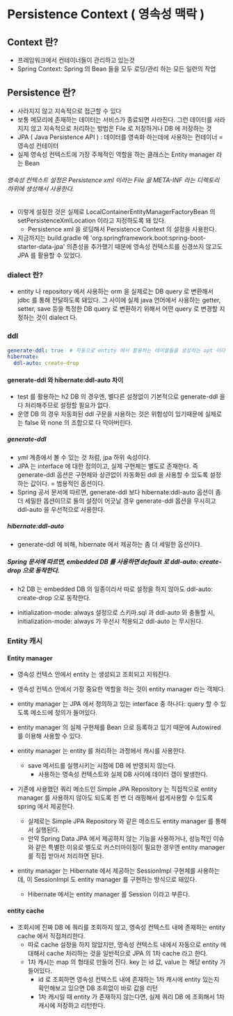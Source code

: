 # Persistence Context ( 영속성 맥락 )
## Context 란?
- 프레임워크에서 컨테이너들이 관리하고 있는것
- Spring Context: Spring 의 Bean 들을 모두 로딩/관리 하는 모든 일련의 작업

## Persistence 란?
- 사라지지 않고 지속적으로 접근할 수 있다
- 보통 메모리에 존재하는 데이터는 서비스가 종료되면 사라진다. 그런 데이터를 사라지지 않고 지속적으로 처리하는 방법은 File 로 저장하거나 DB 에 저장하는 것
- JPA ( Java Persistence API ) : 데이터를 영속화 하는데에 사용하는 컨테이너 = 영속성 컨테이터
- 실제 영속성 컨텍스트에 가장 주체적인 역할을 하는 클래스는 Entity manager 라는 Bean

###### 영속성 컨텍스트 설정은 Persistence xml 이라는 File 을 META-INF 라는 디렉토리 하위에 생성해서 사용한다.
- 이렇게 설정한 것은 실제로 LocalContainerEntityManagerFactoryBean 의 setPersistenceXmlLocation 이라고 지정하도록 돼 있다.
  - Persistence xml 을 로딩해서 Persistence Context 의 설정을 사용한다.
- 지금까지는 build.gradle 에 'org.springframework.boot:spring-boot-starter-data-jpa' 의존성을 추가했기 때문에 영속성 컨텍스트를 신경쓰지 않고도 JPA 를 활용할 수 있었다.

### dialect 란?
- entity 나 repository 에서 사용하는 orm 을 실제로는 DB query 로 변환해서 jdbc 를 통해 전달하도록 돼있다. 그 사이에 실제 java 언어에서 사용하는 getter, setter, save 등을 특정한 DB query 로 변환하기 위해서 어떤 query 로 변경할 지 정하는 것이 dialect 다.

### ddl
```yaml
generate-ddl: true  # 자동으로 entity 에서 활용하는 테이블들을 생성하는 opt 이다. default 는 false 다.
hibernate:
  ddl-auto: create-drop
```

#### generate-ddl 와 hibernate:ddl-auto 차이
- test 를 활용하는 h2 DB 의 경우엔, 별다른 설정없이 기본적으로 generate-ddl 을 다 처리해주므로 설정할 필요가 없다. 
- 운영 DB 의 경우 자동화된 ddl 구문을 사용하는 것은 위험성이 있기때문에 실제로는 false 와 none 의 조합으로 다 막아버린다.

##### generate-ddl
- yml 계층에서 볼 수 있는 것 처럼, jpa 하위 속성이다.
- JPA 는 interface 에 대한 정의이고, 실제 구현체는 별도로 존재한다. 즉 generate-ddl 옵션은 구현체와 상관없이 자동화된 ddl 을 사용할 수 있도록 설정하는 값이다. = 범용적인 옵션이다.
- Spring 공서 문서에 따르면, generate-ddl 보다 hibernate:ddl-auto 옵션이 좀 더 세밀한 옵션이므로 둘의 설정이 어긋날 경우 generate-ddl 옵션을 무시히고 ddl-auto 을 우선적으로 사용한다.

##### hibernate:ddl-auto
- generate-ddl 에 비해, hibernate 에서 제공하는 좀 더 세밀한 옵션이다.

##### Spring 문서에 따르면, embedded DB 를 사용하면 default 로 ddl-auto: create-drop 으로 동작한다.
- h2 DB 는 embedded DB 의 일종이라서 따로 설정을 하지 않아도 ddl-auto: create-drop 으로 동작한다.

- initialization-mode: always 설정으로 스키마.sql 과 ddl-auto 와 충돌할 시, initialization-mode: always 가 우선시 적용되고 ddl-auto 는 무시된다.

### Entity 캐시
#### Entity manager
- 영속성 컨텍스 안에서 entity 는 생성되고 조회되고 지워진다.
- 영속성 컨텍스 안에서 가장 중요한 역할을 하는 것이 entity manager 라는 객체다.
- entity manager 는 JPA 에서 정의하고 있는 interface 중 하나다: query 할 수 있도록 메소드에 정의가 들어있다.
- entity manager 의 실제 구현체를 Bean 으로 등록하고 있기 때문에 Autowired 를 이용해 사용할 수 있다.
- entity manager 는 entity 를 처리하는 과정에서 캐시를 사용한다.
  - save 메서드를 실행시키는 시점에 DB 에 반영되지 않는다.
    - 사용하는 영속성 컨텍스트와 실제 DB 사이에 데이터 갭이 발생한다.

- 기존에 사용했던 쿼리 메소드인 Simple JPA Repository 는 직접적으로 entity manager 를 사용하지 않아도 되도록 힌 번 더 래핑해서 쉽게사용할 수 있도록 spring 에서 제공한다.
  - 실제로는 Simple JPA Repository 와 같은 메소드도 entity manager 를 통해서 실행된다.
  - 만약 Spring Data JPA 에서 제공하지 않는 기능을 사용하거나, 성능적인 이슈와 같은 특별한 이유로 별도로 커스터마이징이 필요한 경우엔 entity manager 를 직접 받아서 처리하면 된다.
- entity manager 는 Hibernate 에서 제공하는 SessionImpl 구현체를 사용하는데, 이 SessionImpl 도 entity manager 를 구현하는 방식으로 돼있다.
  - Hibernate 에서는 entity manager 를 Session 이라고 부른다.

#### entity cache
- 조회시에 진짜 DB 에 쿼리를 조회하지 않고, 영속성 컨텍스트 내에 존재하는 entity cache 에서 직접처리한다.
  - 따로 cache 설정을 하지 않았지만, 영속성 컨텍스트 내에서 자동으로 entity 에 대해서 cache 처리하는 것을 일반적으로 JPA 의 1차 cache 라고 한다.
  - 1차 캐시는 map 의 형태로 만들어 진다. key 는 id 값, value 는 해당 entity 가 들어있다.
    - id 로 조회하면 영속성 컨텍스트 내에 존재하는 1차 캐시에 entity 있는지 확인해보고 있으면 DB 조회없이 바로 값을 리턴
    - 1차 캐시일 때 entity 가 존재하지 않는다면, 실제 쿼리 DB 에 조회해서 1차 캐시에 저장하고 리턴한다.